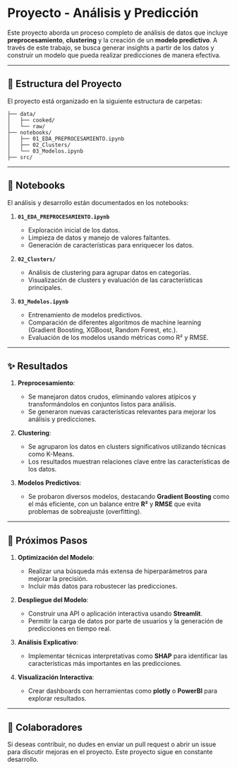 # Proyecto - Análisis y Predicción

Este proyecto aborda un proceso completo de análisis de datos que incluye **preprocesamiento**, **clustering** y la creación de un **modelo predictivo**. A través de este trabajo, se busca generar insights a partir de los datos y construir un modelo que pueda realizar predicciones de manera efectiva.

---

## 📂 Estructura del Proyecto

El proyecto está organizado en la siguiente estructura de carpetas:

````
├── data/
│   ├── cooked/
│   └── raw/
├── notebooks/
│   ├── 01_EDA_PREPROCESAMIENTO.ipynb
│   ├── 02_Clusters/
│   └── 03_Modelos.ipynb
├── src/
````



---

## 🧪 Notebooks

El análisis y desarrollo están documentados en los notebooks:

1. **`01_EDA_PREPROCESAMIENTO.ipynb`**  
   - Exploración inicial de los datos.
   - Limpieza de datos y manejo de valores faltantes.
   - Generación de características para enriquecer los datos.

2. **`02_Clusters/`**  
   - Análisis de clustering para agrupar datos en categorías.
   - Visualización de clusters y evaluación de las características principales.

3. **`03_Modelos.ipynb`**  
   - Entrenamiento de modelos predictivos.
   - Comparación de diferentes algoritmos de machine learning (Gradient Boosting, XGBoost, Random Forest, etc.).
   - Evaluación de los modelos usando métricas como R² y RMSE.

---

## ✨ Resultados

1. **Preprocesamiento**:
   - Se manejaron datos crudos, eliminando valores atípicos y transformándolos en conjuntos listos para análisis.
   - Se generaron nuevas características relevantes para mejorar los análisis y predicciones.

2. **Clustering**:
   - Se agruparon los datos en clusters significativos utilizando técnicas como K-Means.
   - Los resultados muestran relaciones clave entre las características de los datos.

3. **Modelos Predictivos**:
   - Se probaron diversos modelos, destacando **Gradient Boosting** como el más eficiente, con un balance entre **R²** y **RMSE** que evita problemas de sobreajuste (overfitting).

---

## 🚀 Próximos Pasos

1. **Optimización del Modelo**:
   - Realizar una búsqueda más extensa de hiperparámetros para mejorar la precisión.
   - Incluir más datos para robustecer las predicciones.

2. **Despliegue del Modelo**:
   - Construir una API o aplicación interactiva usando **Streamlit**.
   - Permitir la carga de datos por parte de usuarios y la generación de predicciones en tiempo real.

3. **Análisis Explicativo**:
   - Implementar técnicas interpretativas como **SHAP** para identificar las características más importantes en las predicciones.

4. **Visualización Interactiva**:
   - Crear dashboards con herramientas como **plotly** o **PowerBI** para explorar resultados.

---

## 🤝 Colaboradores

Si deseas contribuir, no dudes en enviar un pull request o abrir un issue para discutir mejoras en el proyecto. Este proyecto sigue en constante desarrollo.
